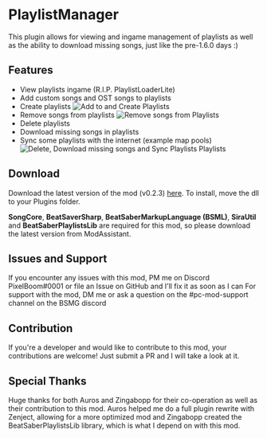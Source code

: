# PlaylistManager
This plugin allows for viewing and ingame management of playlists as well as the ability to download missing songs, just like the pre-1.6.0 days :)

## Features
- View playlists ingame (R.I.P. PlaylistLoaderLite)
- Add custom songs and OST songs to playlists
- Create playlists
![Add to and Create Playlists](https://github.com/rithik-b/PlaylistManager/blob/master/img/add.gif?raw=true)
- Remove songs from playlists
![Remove songs from Playlists](https://github.com/rithik-b/PlaylistManager/blob/master/img/remove.gif?raw=true)
- Delete playlists
- Download missing songs in playlists
- Sync some playlists with the internet (example map pools)
![Delete, Download missing songs and Sync Playlists Playlists](https://github.com/rithik-b/PlaylistManager/blob/master/img/view.png?raw=true)

## Download
Download the latest version of the mod (v0.2.3) [here](https://github.com/rithik-b/PlaylistManager/releases/tag/0.2.3 "here").
To install, move the dll to your Plugins folder.

**SongCore**, **BeatSaverSharp**, **BeatSaberMarkupLanguage (BSML)**, **SiraUtil** and **BeatSaberPlaylistsLib** are required for this mod, so please download the latest version from ModAssistant.

## Issues and Support
If you encounter any issues with this mod, PM me on Discord PixelBoom#0001 or file an Issue on GitHub and I'll fix it as soon as I can For support with the mod, DM me or ask a question on the #pc-mod-support channel on the BSMG discord

## Contribution
If you're a developer and would like to contribute to this mod, your contributions are welcome! Just submit a PR and I will take a look at it.

## Special Thanks
Huge thanks for both Auros and Zingabopp for their co-operation as well as their contribution to this mod.
Auros helped me do a full plugin rewrite with Zenject, allowing for a more optimized mod and Zingabopp created the BeatSaberPlaylistsLib library, which is what I depend on with this mod.
